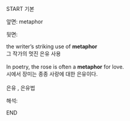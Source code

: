 START
기본

앞면:
metaphor


뒷면:
<div>the writer’s striking use of <strong>metaphor</strong> </div><div><div>그 작가의 멋진 은유 사용</div></div><div><br></div><div><div>In poetry, the rose is often a <strong>metaphor</strong> for love. </div><div><div>시에서 장미는 종종 사랑에 대한 은유이다.</div></div></div><div><br></div><div>은유 , 은유법</div>


해석:

END